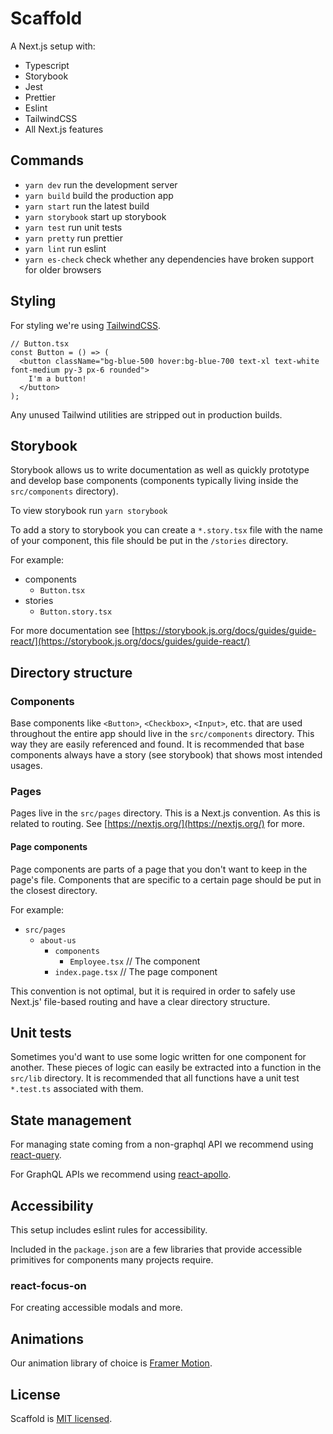 # Scaffold

A Next.js setup with:

- Typescript
- Storybook
- Jest
- Prettier
- Eslint
- TailwindCSS
- All Next.js features

## Commands

- `yarn dev` run the development server
- `yarn build` build the production app
- `yarn start` run the latest build
- `yarn storybook` start up storybook
- `yarn test` run unit tests
- `yarn pretty` run prettier
- `yarn lint` run eslint
- `yarn es-check` check whether any dependencies have broken support for older browsers

## Styling

For styling we're using [TailwindCSS](https://tailwindcss.com/).

```tsx
// Button.tsx
const Button = () => (
  <button className="bg-blue-500 hover:bg-blue-700 text-xl text-white font-medium py-3 px-6 rounded">
    I'm a button!
  </button>
);
```

Any unused Tailwind utilities are stripped out in production builds.

## Storybook

Storybook allows us to write documentation as well as quickly prototype and develop base components (components typically living inside the
`src/components` directory).

To view storybook run `yarn storybook`

To add a story to storybook you can create a `*.story.tsx` file with the name of your component, this file
should be put in the `/stories` directory.

For example:

- components
  - `Button.tsx`
- stories
  - `Button.story.tsx`

For more documentation see
[https://storybook.js.org/docs/guides/guide-react/](https://storybook.js.org/docs/guides/guide-react/)

## Directory structure

### Components

Base components like `<Button>`, `<Checkbox>`, `<Input>`, etc. that are used throughout the entire app should
live in the `src/components` directory. This way they are easily referenced and found. It is recommended that
base components always have a story (see storybook) that shows most intended usages.

### Pages

Pages live in the `src/pages` directory. This is a Next.js convention. As this is related to routing. See
[https://nextjs.org/](https://nextjs.org/) for more.

#### Page components

Page components are parts of a page that you don't want to keep in the page's file.
Components that are specific to a certain page should be put in the closest directory.

For example:

- `src/pages`
  - `about-us`
    - `components`
        - `Employee.tsx` // The component
    - `index.page.tsx` // The page component

This convention is not optimal, but it is required in order to safely use Next.js' file-based routing and have
a clear directory structure.

## Unit tests

Sometimes you'd want to use some logic written for one component for another. These pieces of logic can easily
be extracted into a function in the `src/lib` directory. It is recommended that all functions have a unit test `*.test.ts` associated with them.

## State management

For managing state coming from a non-graphql API we recommend using
[react-query](https://github.com/tannerlinsley/react-query).

For GraphQL APIs we recommend using [react-apollo](https://github.com/apollographql/react-apollo).

## Accessibility

This setup includes eslint rules for accessibility.

Included in the `package.json` are a few libraries that provide accessible primitives for components many projects require.

### react-focus-on
For creating accessible modals and more.

## Animations

Our animation library of choice is [Framer Motion](https://www.framer.com/api/motion/).

## License

Scaffold is [MIT licensed](./LICENSE.md).
